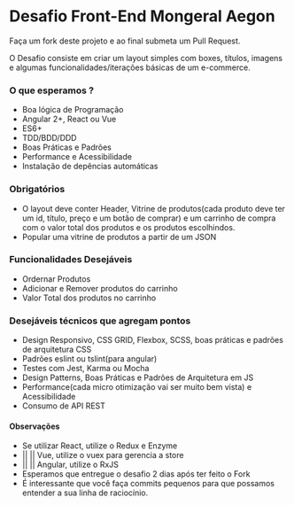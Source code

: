 # Desafio Front-End Mongeral Aegon

Faça um fork deste projeto e ao final submeta um Pull Request.

O Desafio consiste em criar um layout simples com boxes, títulos, imagens e algumas funcionalidades/iterações básicas de um e-commerce.

### O que esperamos ?
* Boa lógica de Programação
* Angular 2+, React ou Vue
* ES6+
* TDD/BDD/DDD
* Boas Práticas e Padrões
* Performance e Acessibilidade
* Instalação de depências automáticas

### Obrigatórios
* O layout deve conter Header, Vitrine de produtos(cada produto deve ter um id, título, preço e um botão de comprar) e um carrinho de compra com o valor total dos produtos e os produtos escolhindos.
* Popular uma vitrine de produtos a partir de um JSON

### Funcionalidades Desejáveis
* Ordernar Produtos
* Adicionar e Remover produtos do carrinho
* Valor Total dos produtos no carrinho

### Desejáveis técnicos que agregam pontos
* Design Responsivo, CSS GRID, Flexbox, SCSS, boas práticas e padrões de arquitetura CSS
* Padrões eslint ou tslint(para angular)
* Testes com Jest, Karma ou Mocha
* Design Patterns, Boas Práticas e Padrões de Arquitetura em JS
* Performance(cada micro otimização vai ser muito bem vista) e Acessibilidade
* Consumo de API REST

#### Observações
* Se utilizar React, utilize o Redux e Enzyme
* || || Vue, utilize o vuex para gerencia a store
* || || Angular, utilize o RxJS
* Esperamos que entregue o desafio 2 dias após ter feito o Fork
* É interessante que você faça commits pequenos para que possamos entender a sua linha de raciocínio.
